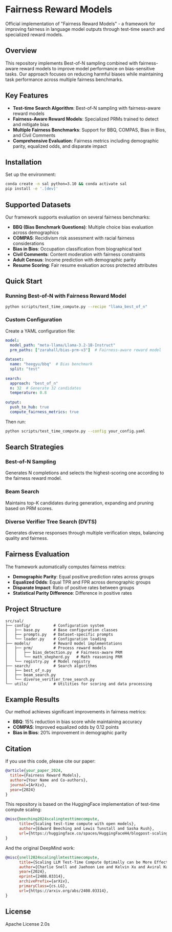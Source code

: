 # Fairness Reward Models

Official implementation of "Fairness Reward Models" - a framework for improving fairness in language model outputs through test-time search and specialized reward models.

## Overview

This repository implements Best-of-N sampling combined with fairness-aware reward models to improve model performance on bias-sensitive tasks. Our approach focuses on reducing harmful biases while maintaining task performance across multiple fairness benchmarks.

## Key Features

- **Test-time Search Algorithm**: Best-of-N sampling with fairness-aware reward models
- **Fairness-Aware Reward Models**: Specialized PRMs trained to detect and mitigate bias
- **Multiple Fairness Benchmarks**: Support for BBQ, COMPAS, Bias in Bios, and Civil Comments
- **Comprehensive Evaluation**: Fairness metrics including demographic parity, equalized odds, and disparate impact

## Installation

Set up the environment:

```bash
conda create -n sal python=3.10 && conda activate sal
pip install -e '.[dev]'
```

## Supported Datasets

Our framework supports evaluation on several fairness benchmarks:

- **BBQ (Bias Benchmark Questions)**: Multiple choice bias evaluation across demographics
- **COMPAS**: Recidivism risk assessment with racial fairness considerations  
- **Bias in Bios**: Occupation classification from biographical text
- **Civil Comments**: Content moderation with fairness constraints
- **Adult Census**: Income prediction with demographic parity
- **Resume Scoring**: Fair resume evaluation across protected attributes

## Quick Start

### Running Best-of-N with Fairness Reward Model

```bash
python scripts/test_time_compute.py --recipe "llama_best_of_n"
```

### Custom Configuration

Create a YAML configuration file:

```yaml
model:
  model_path: "meta-llama/Llama-3.2-1B-Instruct"
  prm_paths: ["zarahall/bias-prm-v3"]  # Fairness-aware reward model
  
dataset:
  name: "heegyu/bbq"  # Bias benchmark
  split: "test"
  
search:
  approach: "best_of_n"
  n: 32  # Generate 32 candidates
  temperature: 0.8
  
output:
  push_to_hub: true
  compute_fairness_metrics: true
```

Then run:
```bash
python scripts/test_time_compute.py --config your_config.yaml
```

## Search Strategies

### Best-of-N Sampling
Generates N completions and selects the highest-scoring one according to the fairness reward model.

### Beam Search  
Maintains top-K candidates during generation, expanding and pruning based on PRM scores.

### Diverse Verifier Tree Search (DVTS)
Generates diverse responses through multiple verification steps, balancing quality and fairness.

## Fairness Evaluation

The framework automatically computes fairness metrics:

- **Demographic Parity**: Equal positive prediction rates across groups
- **Equalized Odds**: Equal TPR and FPR across demographic groups  
- **Disparate Impact**: Ratio of positive rates between groups
- **Statistical Parity Difference**: Difference in positive rates

## Project Structure

```
src/sal/
├── config/          # Configuration system
│   ├── base.py      # Base configuration classes
│   ├── prompts.py   # Dataset-specific prompts
│   └── loader.py    # Configuration loading
├── models/          # Reward model implementations
│   ├── prm/         # Process reward models
│   │   ├── bias_detection.py  # Fairness-aware PRM
│   │   └── math_shepherd.py   # Math reasoning PRM
│   └── registry.py  # Model registry
├── search/          # Search algorithms
│   ├── best_of_n.py
│   ├── beam_search.py
│   └── diverse_verifier_tree_search.py
└── utils/           # Utilities for scoring and data processing
```

## Example Results

Our method achieves significant improvements in fairness metrics:

- **BBQ**: 15% reduction in bias score while maintaining accuracy
- **COMPAS**: Improved equalized odds by 0.12 points
- **Bias in Bios**: 20% improvement in demographic parity

## Citation

If you use this code, please cite our paper:

```bibtex
@article{your_paper_2024,
  title={Fairness Reward Models},
  author={Your Name and Co-authors},
  journal={ArXiv},
  year={2024}
}
```

This repository is based on the HuggingFace implementation of test-time compute scaling:

```bibtex
@misc{beeching2024scalingtesttimecompute,
      title={Scaling test-time compute with open models},
      author={Edward Beeching and Lewis Tunstall and Sasha Rush},
      url={https://huggingface.co/spaces/HuggingFaceH4/blogpost-scaling-test-time-compute},
}
```

And the original DeepMind work:

```bibtex
@misc{snell2024scalingllmtesttimecompute,
      title={Scaling LLM Test-Time Compute Optimally can be More Effective than Scaling Model Parameters}, 
      author={Charlie Snell and Jaehoon Lee and Kelvin Xu and Aviral Kumar},
      year={2024},
      eprint={2408.03314},
      archivePrefix={arXiv},
      primaryClass={cs.LG},
      url={https://arxiv.org/abs/2408.03314}, 
}
```

## License

Apache License 2.0s